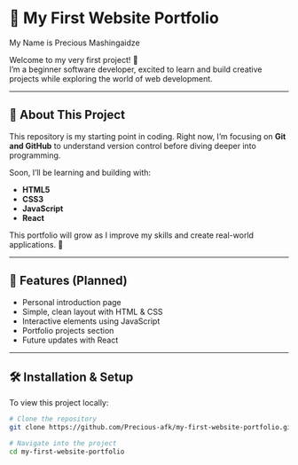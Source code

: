 # 🌱 My First Website Portfolio

My Name is Precious Mashingaidze

Welcome to my very first project! 🎉  
I’m a beginner software developer, excited to learn and build creative projects while exploring the world of web development.

---

## 📖 About This Project
This repository is my starting point in coding. Right now, I’m focusing on **Git and GitHub** to understand version control before diving deeper into programming.  

Soon, I’ll be learning and building with:
- **HTML5**
- **CSS3**
- **JavaScript**
- **React**

This portfolio will grow as I improve my skills and create real-world applications. 🚀

---

## 🚀 Features (Planned)
- Personal introduction page  
- Simple, clean layout with HTML & CSS  
- Interactive elements using JavaScript  
- Portfolio projects section  
- Future updates with React  

---

## 🛠️ Installation & Setup
To view this project locally:

```bash
# Clone the repository
git clone https://github.com/Precious-afk/my-first-website-portfolio.git

# Navigate into the project
cd my-first-website-portfolio
